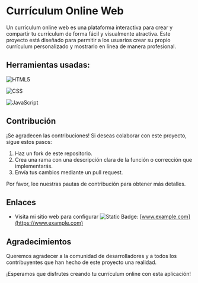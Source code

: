 # Currículum Online Web

Un currículum online web es una plataforma interactiva para crear y compartir tu currículum de forma fácil y visualmente atractiva. Este proyecto está diseñado para permitir a los usuarios crear su propio currículum personalizado y mostrarlo en línea de manera profesional.

## Herramientas usadas:

![HTML5](https://img.shields.io/badge/HTML5-%23E34F26.svg?logo=html5&logoColor=white)

![CSS](https://img.shields.io/badge/CSS-%231572B6.svg?logo=css3&logoColor=white)

![JavaScript](https://img.shields.io/badge/JavaScript-%23F7DF1E.svg?logo=javascript&logoColor=black)


## Contribución

¡Se agradecen las contribuciones! Si deseas colaborar con este proyecto, sigue estos pasos:

1. Haz un fork de este repositorio.
2. Crea una rama con una descripción clara de la función o corrección que implementarás.
3. Envía tus cambios mediante un pull request.

Por favor, lee nuestras pautas de contribución para obtener más detalles.

## Enlaces

- Visita mi sitio web para configurar ![Static Badge](https://img.shields.io/badge/Wi-Fi-blue): [www.example.com](https://www.example.com)


## Agradecimientos

Queremos agradecer a la comunidad de desarrolladores y a todos los contribuyentes que han hecho de este proyecto una realidad.

¡Esperamos que disfrutes creando tu currículum online con esta aplicación!


